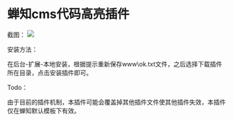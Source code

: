 # 蝉知cms代码高亮插件 #
截图：
![](http://i.imgur.com/4UF4Gap.png)

安装方法：

在后台-扩展-本地安装，根据提示重新保存www\ok.txt文件，之后选择下载插件所在目录，点击安装插件即可。

Todo：

由于目前的插件机制，本插件可能会覆盖掉其他插件文件使其他插件失效，本插件仅在蝉知默认模板下有效。